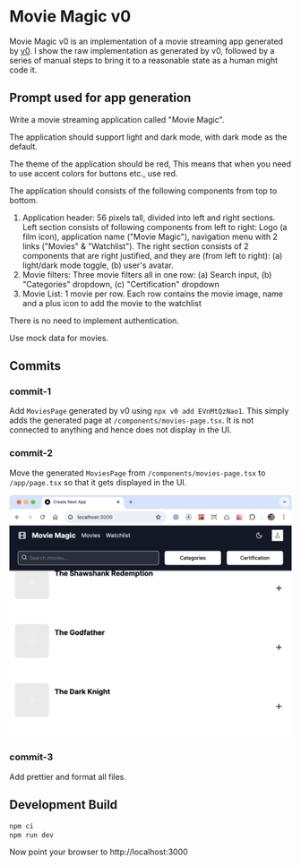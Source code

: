 # Movie Magic v0

Movie Magic v0 is an implementation of a movie streaming app generated by
[v0](https://v0.dev/). I show the raw implementation as generated by v0,
followed by a series of manual steps to bring it to a reasonable state as a
human might code it.

## Prompt used for app generation

Write a movie streaming application called "Movie Magic".

The application should support light and dark mode, with dark mode as the
default.

The theme of the application should be red, This means that when you need to use
accent colors for buttons etc., use red.

The application should consists of the following components from top to bottom.

1. Application header: 56 pixels tall, divided into left and right sections.
   Left section consists of following components from left to right: Logo (a
   film icon), application name ("Movie Magic"), navigation menu with 2 links
   ("Movies" & "Watchlist"). The right section consists of 2 components that are
   right justified, and they are (from left to right): (a) light/dark mode
   toggle, (b) user's avatar.
2. Movie filters: Three movie filters all in one row: (a) Search input, (b)
   "Categories" dropdown, (c) "Certification" dropdown
3. Movie List: 1 movie per row. Each row contains the movie image, name and a
   plus icon to add the movie to the watchlist

There is no need to implement authentication.

Use mock data for movies.

## Commits

### commit-1

Add `MoviesPage` generated by v0 using `npx v0 add EVnMtQzNao1`. This simply
adds the generated page at `/components/movies-page.tsx`. It is not connected to
anything and hence does not display in the UI.

### commit-2

Move the generated `MoviesPage` from `/components/movies-page.tsx` to
`/app/page.tsx` so that it gets displayed in the UI.

![commit-1](assets/commit-1.png)

### commit-3

Add prettier and format all files.

## Development Build

```shell
npm ci
npm run dev
```

Now point your browser to http://localhost:3000
